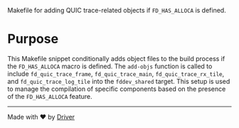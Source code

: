 <!--------------------------------------------------------------------------------->
<!-- IMPORTANT: This file is auto-generated by Driver (https://driver.ai). -------->
<!-- Manual edits may be overwritten on future commits. --------------------------->
<!--------------------------------------------------------------------------------->

Makefile for adding QUIC trace-related objects if `FD_HAS_ALLOCA` is defined.

# Purpose
This Makefile snippet conditionally adds object files to the build process if the `FD_HAS_ALLOCA` macro is defined. The `add-objs` function is called to include `fd_quic_trace_frame`, `fd_quic_trace_main`, `fd_quic_trace_rx_tile`, and `fd_quic_trace_log_tile` into the `fddev_shared` target. This setup is used to manage the compilation of specific components based on the presence of the `FD_HAS_ALLOCA` feature.

---
Made with ❤️ by [Driver](https://www.driver.ai/)